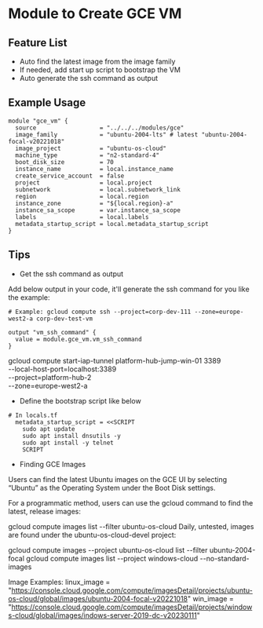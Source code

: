# Module to Create GCE VM

## Feature List
* Auto find the latest image from the image family
* If needed, add start up script to bootstrap the VM
* Auto generate the ssh command as output

## Example Usage
```
module "gce_vm" {
  source                  = "../../../modules/gce"
  image_family            = "ubuntu-2004-lts" # latest "ubuntu-2004-focal-v20221018"
  image_project           = "ubuntu-os-cloud"
  machine_type            = "n2-standard-4"
  boot_disk_size          = 70
  instance_name           = local.instance_name
  create_service_account  = false
  project                 = local.project
  subnetwork              = local.subnetwork_link
  region                  = local.region
  instance_zone           = "${local.region}-a"
  instance_sa_scope       = var.instance_sa_scope
  labels                  = local.labels
  metadata_startup_script = local.metadata_startup_script 
}
```

## Tips
* Get the ssh command as output

Add below output in your code, it'll generate the ssh command for you like the example:

```
# Example: gcloud compute ssh --project=corp-dev-111 --zone=europe-west2-a corp-dev-test-vm

output "vm_ssh_command" {
  value = module.gce_vm.vm_ssh_command
}
```
gcloud compute start-iap-tunnel platform-hub-jump-win-01 3389 \
    --local-host-port=localhost:3389 \
    --project=platform-hub-2 \
    --zone=europe-west2-a


* Define the bootstrap script like below
```
# In locals.tf
  metadata_startup_script = <<SCRIPT
    sudo apt update
    sudo apt install dnsutils -y
    sudo apt install -y telnet
    SCRIPT
```

* Finding GCE Images

Users can find the latest Ubuntu images on the GCE UI by selecting “Ubuntu” as the Operating System under the Boot Disk settings.

For a programmatic method, users can use the gcloud command to find the latest, release images:

gcloud compute images list --filter ubuntu-os-cloud
Daily, untested, images are found under the ubuntu-os-cloud-devel project:

gcloud compute images --project ubuntu-os-cloud list --filter ubuntu-2004-focal
gcloud compute images list --project windows-cloud --no-standard-images

Image Examples:
linux_image  = "https://console.cloud.google.com/compute/imagesDetail/projects/ubuntu-os-cloud/global/images/ubuntu-2004-focal-v20221018"
win_image    = "https://console.cloud.google.com/compute/imagesDetail/projects/windows-cloud/global/images/indows-server-2019-dc-v20230111"
